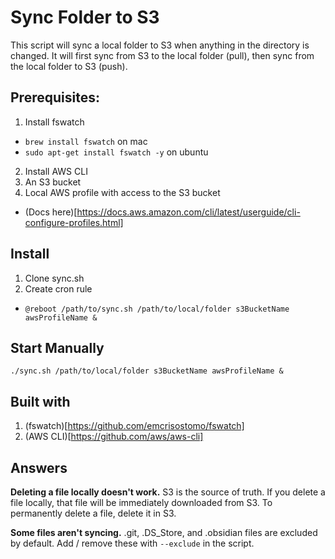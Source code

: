 # Sync Folder to S3
This script will sync a local folder to S3 when anything in the directory is changed. It will first sync from S3 to the local folder (pull), then sync from the local folder to S3 (push).

## Prerequisites:
1. Install fswatch
  - `brew install fswatch` on mac
  - `sudo apt-get install fswatch -y` on ubuntu
2. Install AWS CLI
3. An S3 bucket
4. Local AWS profile with access to the S3 bucket
  - (Docs here)[https://docs.aws.amazon.com/cli/latest/userguide/cli-configure-profiles.html]

## Install
1. Clone sync.sh
2. Create cron rule 
  - `@reboot /path/to/sync.sh /path/to/local/folder s3BucketName awsProfileName &`
 
## Start Manually
`./sync.sh /path/to/local/folder s3BucketName awsProfileName &`

## Built with
1. (fswatch)[https://github.com/emcrisostomo/fswatch]
2. (AWS CLI)[https://github.com/aws/aws-cli]

## Answers
**Deleting a file locally doesn't work.**
S3 is the source of truth. If you delete a file locally, that file will be immediately downloaded from S3. To permanently delete a file, delete it in S3.

**Some files aren't syncing.**
.git, .DS_Store, and .obsidian files are excluded by default. Add / remove these with `--exclude` in the script.
